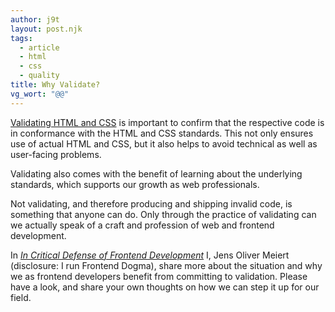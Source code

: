 ```yaml
---
author: j9t
layout: post.njk
tags:
  - article
  - html
  - css
  - quality
title: Why Validate?
vg_wort: "@@"
---
```

[Validating HTML and CSS](https://www.htmlvalidator.com/htmlval/whyvalidate.html) is important to confirm that the respective code is in conformance with the HTML and CSS standards. This not only ensures use of actual HTML and CSS, but it also helps to avoid technical as well as user-facing problems.

Validating also comes with the benefit of learning about the underlying standards, which supports our growth as web professionals.

Not validating, and therefore producing and shipping invalid code, is something that anyone can do. Only through the practice of validating can we actually speak of a craft and profession of web and frontend development.

In [_In Critical Defense of Frontend Development_](https://meiert.com/en/blog/critical-frontend-development/) I, Jens Oliver Meiert (disclosure: I run Frontend Dogma), share more about the situation and why we as frontend developers benefit from committing to validation. Please have a look, and share your own thoughts on how we can step it up for our field.